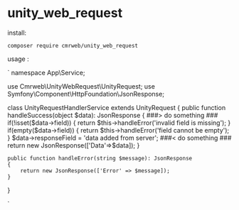 ﻿# unity_web_request

install:

`composer require cmrweb/unity_web_request`


usage :

`
namespace App\Service;

use Cmrweb\UnityWebRequest\UnityRequest;
use Symfony\Component\HttpFoundation\JsonResponse; 

class UnityRequestHandlerService extends UnityRequest
{ 
    public function handleSuccess(object $data): JsonResponse
    {
        ###> do something ###
        if(!isset($data->field)) {
            return $this->handleError('invalid field is missing');
        }
        if(empty($data->field)) {
            return $this->handleError('field cannot be empty'); 
        }
        $data->responseField = 'data added from server';
        ###< do something ### 
        return new JsonResponse(['Data'=>$data]);
    }

    public function handleError(string $message): JsonResponse
    {
        return new JsonResponse(['Error' => $message]);
    }
}

`